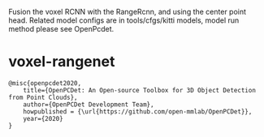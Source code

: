 Fusion the voxel RCNN with the RangeRcnn, and using the center point head.
Related model configs are in tools/cfgs/kitti models, model run method please see OpenPcdet.

# voxel-rangenet


```
@misc{openpcdet2020,
    title={OpenPCDet: An Open-source Toolbox for 3D Object Detection from Point Clouds},
    author={OpenPCDet Development Team},
    howpublished = {\url{https://github.com/open-mmlab/OpenPCDet}},
    year={2020}
}
```

